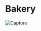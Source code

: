 # Bakery

![Capture](https://github.com/Ola-Reda/Bakery/assets/78170370/dee0d8dc-24ac-44aa-998b-3f17f2c993d9)
